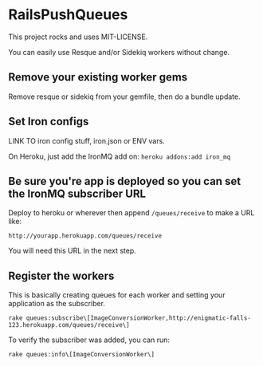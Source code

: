 # RailsPushQueues

This project rocks and uses MIT-LICENSE.

You can easily use Resque and/or Sidekiq workers without change.

## Remove your existing worker gems

Remove resque or sidekiq from your gemfile, then do a bundle update.

## Set Iron configs

LINK TO iron config stuff, iron.json or ENV vars.

On Heroku, just add the IronMQ add on: `heroku addons:add iron_mq`

## Be sure you're app is deployed so you can set the IronMQ subscriber URL

Deploy to heroku or wherever then append `/queues/receive` to make a URL like:

```
http://yourapp.herokuapp.com/queues/receive
```

You will need this URL in the next step.

## Register the workers

This is basically creating queues for each worker and setting your application as the subscriber.

```
rake queues:subscribe\[ImageConversionWorker,http://enigmatic-falls-123.herokuapp.com/queues/receive\]
```

To verify the subscriber was added, you can run:

```
rake queues:info\[ImageConversionWorker\]
```

